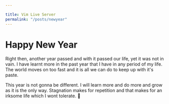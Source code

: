 ```yaml
---

title: Vim Live Server
permalink: "/posts/newyear"
---
```


# Happy New Year
Right then, another year passed and with it passed our life, yet it was not in 
vain. I have learnt more in the past year that I have in any period of my life.
The world moves on too fast and it is all we can do to keep up with it's paste.

This year is not gonna be different. I will learn more and do more and grow as 
it is the only way. Stagnation makes for repetition and that makes for an irksome
life which I wont tolerate. 🙂 

